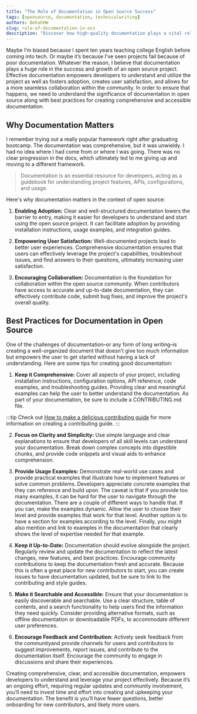 ```yaml
---
title: "The Role of Documentation in Open Source Success"
tags: [opensource, documentation, technicalwriting]
authors: BekahHW
slug: role-of-documentation-in-oss
description: "Discover how high-quality documentation plays a vital role in the success of open source projects, fostering adoption, user satisfaction, and developer collaboration. Learn best practices for creating comprehensive and accessible documentation that empowers the community."
---
```


Maybe I’m biased because I spent ten years teaching college English before coming into tech. Or maybe it’s because I’ve seen projects fail because of poor documentation. Whatever the reason, I believe that documentation plays a huge role in the success and growth of an open source project. Effective documentation empowers developers to understand and utilize the project as well as fosters adoption, creates user satisfaction, and allows for a more seamless collaboration within the community. In order to ensure that happens, we need to understand the significance of documentation in open source along with best practices for creating comprehensive and accessible documentation.

<!-- truncate -->

## Why Documentation Matters

I remember trying out a really popular framework right after graduating bootcamp. The documentation was comprehensive, but it was unwieldy. I had no idea where I had come from or where I was going. There was no clear progression in the docs, which ultimately led to me giving up and moving to a different framework.

> Documentation is an essential resource for developers, acting as a guidebook for understanding project features, APIs, configurations, and usage.

Here's why documentation matters in the context of open source:

1. **Enabling Adoption:** Clear and well-structured documentation lowers the barrier to entry, making it easier for developers to understand and start using the open source project. It can facilitate adoption by providing installation instructions, usage examples, and integration guides.

2. **Empowering User Satisfaction:** Well-documented projects lead to better user experiences. Comprehensive documentation ensures that users can effectively leverage the project's capabilities, troubleshoot issues, and find answers to their questions, ultimately increasing user satisfaction.

3. **Encouraging Collaboration:** Documentation is the foundation for collaboration within the open source community. When contributors have access to accurate and up-to-date documentation, they can effectively contribute code, submit bug fixes, and improve the project's overall quality.

## Best Practices for Documentation in Open Source

One of the challenges of documentation–or any form of long writing–is creating a well-organized document that doesn’t give too much information but empowers the user to get started without having a lack of understanding. Here are some tips for creating good documentation:

1. **Keep it Comprehensive:** Cover all aspects of your project, including installation instructions, configuration options, API reference, code examples, and troubleshooting guides. Providing clear and meaningful examples can help the user to better understand the documentation. As part of your documentation, be sure to include a CONTRIBUTING.md file.

:::tip
Check out [How to make a delicious contributing guide](https://dev.to/opensauced/how-to-make-a-delicious-contributing-guide-4bp3) for more information on creating a contributing guide.
:::

2. **Focus on Clarity and Simplicity:** Use simple language and clear explanations to ensure that developers of all skill levels can understand your documentation. Break down complex concepts into digestible chunks, and provide code snippets and visual aids to enhance comprehension.

3. **Provide Usage Examples:** Demonstrate real-world use cases and provide practical examples that illustrate how to implement features or solve common problems. Developers appreciate concrete examples that they can reference and build upon. The caveat is that if you provide too many examples, it can be hard for the user to navigate through the documentation. There are a couple of different ways to handle that. If you can, make the examples dynamic. Allow the user to choose their level and provide examples that work for that level. Another option is to have a section for examples according to the level. Finally, you might also mention and link to examples in the documentation that clearly shows the level of expertise needed for that example.

4. **Keep it Up-to-Date:** Documentation should evolve alongside the project. Regularly review and update the documentation to reflect the latest changes, new features, and best practices. Encourage community contributions to keep the documentation fresh and accurate. Because this is often a great place for new contributors to start, you can create issues to have documentation updated, but be sure to link to the contributing and style guides.

5. **Make it Searchable and Accessible:** Ensure that your documentation is easily discoverable and searchable. Use a clear structure, table of contents, and a search functionality to help users find the information they need quickly. Consider providing alternative formats, such as offline documentation or downloadable PDFs, to accommodate different user preferences.

6. **Encourage Feedback and Contribution:** Actively seek feedback from the communityand provide channels for users and contributors to suggest improvements, report issues, and contribute to the documentation itself. Encourage the community to engage in discussions and share their experiences.

Creating comprehensive, clear, and accessible documentation, empowers developers to understand and leverage your project effectively. Because it’s an ongoing effort, requiring regular updates and community involvement, you’ll need to invest time and effort into creating and upkeeping your documentation. The benefit is you’ll have fewer questions, better onboarding for new contributors, and likely more users.
